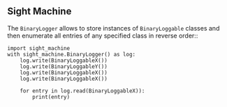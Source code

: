 Sight Machine
-------------

The `BinaryLogger` allows to store instances of `BinaryLoggable` classes and
then enumerate all entries of any specified class in reverse order::

    import sight_machine
    with sight_machine.BinaryLogger() as log:
        log.write(BinaryLoggableX())
        log.write(BinaryLoggableY())
        log.write(BinaryLoggableX())
        log.write(BinaryLoggableX())

        for entry in log.read(BinaryLoggableX)):
            print(entry)

